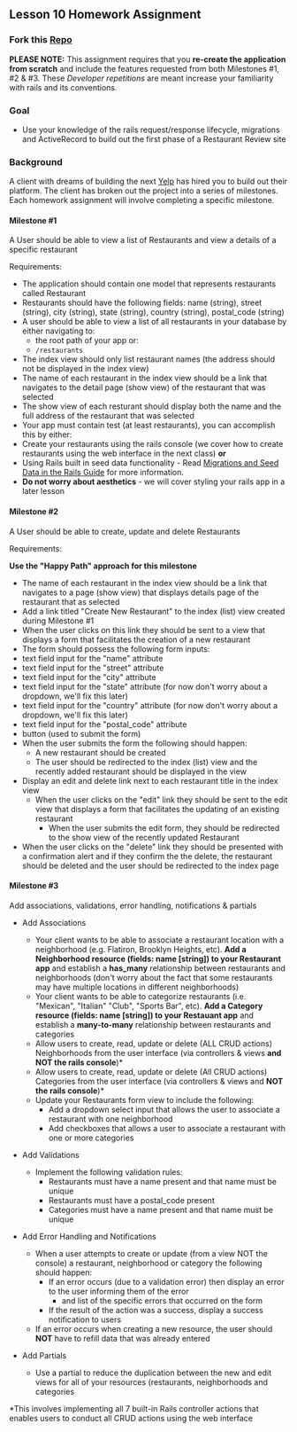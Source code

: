 ## Lesson 10 Homework Assignment

### Fork this [Repo](https://github.com/ROR101KG-0416/lesson-10-homework)

**PLEASE NOTE:** This assignment requires that you **re-create the application from scratch** and include the features requested from both Milestones #1, #2 & #3. These *Developer repetitions* are meant increase your familiarity with rails and its conventions.

### Goal

- Use your knowledge of the rails request/response lifecycle, migrations and ActiveRecord to build out the first phase of a Restaurant Review site

### Background

A client with dreams of building the next [Yelp](http://yelp.com/) has hired you to build out their platform. The client has broken out the project into a series of milestones. Each homework assignment will involve completing a specific milestone.

#### Milestone #1

A User should be able to view a list of Restaurants and view a details of a specific restaurant

Requirements:
- The application should contain one model that represents restaurants called Restaurant
- Restaurants should have the following fields: name (string), street (string), city (string), state (string), country (string), postal_code (string)
- A user should be able to view a list of all restaurants in your database by either navigating to:
  -  the root path of your app or:
  - `/restaurants`
- The index view should only list restaurant names (the address should not be displayed in the index view)
- The name of each restaurant in the index view should be a link that navigates to the detail page (show view) of the restaurant that was selected
- The show view of each resturant should display both the name and the full address of the restaurant that was selected
- Your app must contain test (at least restaurants), you can accomplish this by either:
 - Create your restaurants using the rails console (we cover how to create restaurants using the web interface in the next class)
 **or**
 -  Using Rails built in seed data functionality - Read [Migrations and Seed Data in the Rails Guide](http://edgeguides.rubyonrails.org/active_record_migrations.html#migrations-and-seed-data) for more information.
- **Do not worry about aesthetics** - we will cover styling your rails app in a later lesson

#### Milestone #2

A User should be able to create, update and delete Restaurants

Requirements:

**Use the "Happy Path" approach for this milestone**

- The name of each restaurant in the index view should be a link that navigates to a page (show view) that displays details page of the restaurant that as selected
- Add a link titled "Create New Restaurant" to the index (list) view created during Milestone #1
- When the user clicks on this link they should be sent to a view that displays a form that facilitates the creation of a new restaurant
- The form should possess the following form inputs:
 - text field input for the "name" attribute
 - text field input for the "street" attribute
 - text field input for the "city" attribute
 - text field input for the "state" attribute (for now don't worry about a dropdown, we'll fix this later)
 - text field input for the "country" attribute (for now don't worry about a dropdown, we'll fix this later)
 - text field input for the "postal_code" attribute
 - button (used to submit the form)
- When the user submits the form the following should happen:
  - A new restaurant should be created
  - The user should be redirected to the index (list) view and the recently added restaurant should be displayed in the view
- Display an edit and delete link next to each restaurant title in the index view
  - When the user clicks on the "edit" link they should be sent to the edit view that displays a form that facilitates the updating of an existing restaurant
    - When the user submits the edit form, they should be redirected to the show view of the recently updated Restaurant
 - When the user clicks on the "delete" link they should be presented with a confirmation alert and if they confirm the the delete, the restaurant should be deleted and the user should be redirected to the index page

#### Milestone #3

Add associations, validations, error handling, notifications & partials

- Add Associations
  - Your client wants to be able to associate a restaurant location with a neighborhood (e.g. Flatiron, Brooklyn Heights, etc). **Add a Neighborhood resource (fields: name [string]) to your Restaurant app** and establish a **has_many** relationship between restaurants and neighborhoods (don't worry about the fact that some restaurants may have multiple locations in different neighborhoods)
  - Your client wants to be able to categorize restaurants (i.e. "Mexican", "Italian" "Club", "Sports Bar", etc). **Add a Category resource (fields: name [string]) to your Restauant app** and establish a **many-to-many** relationship between restaurants and categories
  - Allow users to create, read, update or delete (ALL CRUD actions) Neighborhoods from the user interface (via controllers & views **and NOT the rails console**)*
  - Allow users to create, read, update or delete (All CRUD actions) Categories from the user interface (via controllers & views and **NOT the rails console**)*
  - Update your Restaurants form view to include the following:
    - Add a dropdown select input that allows the user to associate a restaurant with one neighborhood
    - Add checkboxes that allows a user to associate a restaurant with one or more categories


- Add Validations
  - Implement the following validation rules:
    - Restaurants must have a name present and that name must be unique
    - Restaurants must have a postal_code present
    - Categories must have a name present and that name must be unique


- Add Error Handling and Notifications
  - When a user attempts to create or update (from a view NOT the console) a restaurant, neighborhood or category the following should happen:
    - If an error occurs (due to a validation error) then display an error to the user informing them of the error
      - and list of the specific errors that occurred on the form
    - If the result of the action was a success, display a success notification to users
  - If an error occurs when creating a new resource, the user should **NOT** have to refill data that was already entered


- Add Partials
  - Use a partial to reduce the duplication between the new and edit views for all of your resources (restaurants, neighborhoods and categories

*This involves implementing all 7 built-in Rails controller actions that enables users to conduct all CRUD actions using the web interface
